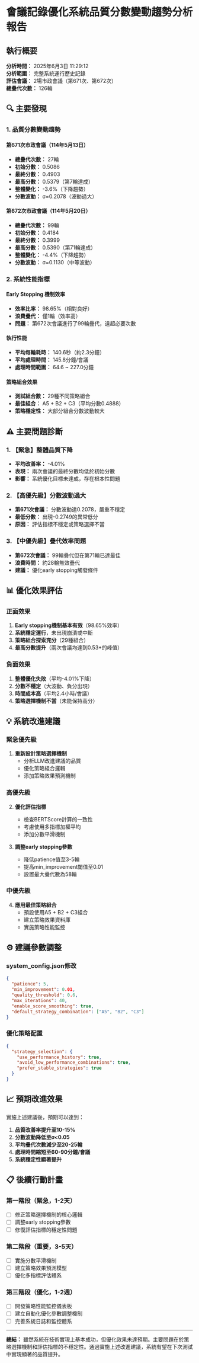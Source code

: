 # 會議記錄優化系統品質分數變動趨勢分析報告

## 執行概要

**分析時間：** 2025年6月3日 11:29:12  
**分析範圍：** 完整系統運行歷史記錄  
**評估會議：** 2場市政會議（第671次、第672次）  
**總疊代次數：** 126輪  

## 🔍 主要發現

### 1. 品質分數變動趨勢

#### 第671次市政會議（114年5月13日）
- **總疊代次數：** 27輪
- **初始分數：** 0.5086
- **最終分數：** 0.4903
- **最高分數：** 0.5379（第7輪達成）
- **整體變化：** -3.6%（下降趨勢）
- **分數波動：** σ=0.2078（波動過大）

#### 第672次市政會議（114年5月20日）
- **總疊代次數：** 99輪
- **初始分數：** 0.4184
- **最終分數：** 0.3999
- **最高分數：** 0.5390（第71輪達成）
- **整體變化：** -4.4%（下降趨勢）
- **分數波動：** σ=0.1130（中等波動）

### 2. 系統性能指標

#### Early Stopping 機制效率
- **效率比率：** 98.65%（相對良好）
- **浪費疊代：** 僅1輪（效率高）
- **問題：** 第672次會議進行了99輪疊代，遠超必要次數

#### 執行性能
- **平均每輪耗時：** 140.6秒（約2.3分鐘）
- **平均處理時間：** 145.8分鐘/會議
- **處理時間範圍：** 64.6 ~ 227.0分鐘

#### 策略組合效果
- **測試組合數：** 29種不同策略組合
- **最佳組合：** A5 + B2 + C3（平均分數0.4888）
- **策略穩定性：** 大部分組合分數波動較大

## ⚠️ 主要問題診斷

### 1. 【緊急】整體品質下降
- **平均改善率：** -4.01%
- **表現：** 兩次會議的最終分數均低於初始分數
- **影響：** 系統優化目標未達成，存在根本性問題

### 2. 【高優先級】分數波動過大
- **第671次會議：** 分數波動達0.2078，嚴重不穩定
- **最低分數：** 出現-0.2749的異常低分
- **原因：** 評估指標不穩定或策略選擇不當

### 3. 【中優先級】疊代效率問題
- **第672次會議：** 99輪疊代但在第71輪已達最佳
- **浪費時間：** 約28輪無效疊代
- **建議：** 優化early stopping觸發條件

## 📊 優化效果評估

### 正面效果
1. **Early stopping機制基本有效**（98.65%效率）
2. **系統穩定運行**，未出現崩潰或中斷
3. **策略組合探索充分**（29種組合）
4. **最高分數提升**（兩次會議均達到0.53+的峰值）

### 負面效果
1. **整體優化失敗**（平均-4.01%下降）
2. **分數不穩定**（大波動、負分出現）
3. **時間成本高**（平均2.4小時/會議）
4. **策略選擇機制不當**（未能保持高分）

## 💡 系統改進建議

### 緊急優先級
1. **重新設計策略選擇機制**
   - 分析LLM改進建議的品質
   - 優化策略組合邏輯
   - 添加策略效果預測機制

### 高優先級
2. **優化評估指標**
   - 檢查BERTScore計算的一致性
   - 考慮使用多指標加權平均
   - 添加分數平滑機制

3. **調整early stopping參數**
   - 降低patience值至3-5輪
   - 提高min_improvement閾值至0.01
   - 設置最大疊代數為58輪

### 中優先級
4. **應用最佳策略組合**
   - 預設使用A5 + B2 + C3組合
   - 建立策略效果資料庫
   - 實施策略性能監控

## ⚙️ 建議參數調整

### system_config.json修改
```json
{
  "patience": 5,
  "min_improvement": 0.01,
  "quality_threshold": 0.6,
  "max_iterations": 40,
  "enable_score_smoothing": true,
  "default_strategy_combination": ["A5", "B2", "C3"]
}
```

### 優化策略配置
```json
{
  "strategy_selection": {
    "use_performance_history": true,
    "avoid_low_performance_combinations": true,
    "prefer_stable_strategies": true
  }
}
```

## 📈 預期改進效果

實施上述建議後，預期可以達到：

1. **品質改善率提升至10-15%**
2. **分數波動降低至σ<0.05**
3. **平均疊代次數減少至20-25輪**
4. **處理時間縮短至60-90分鐘/會議**
5. **系統穩定性顯著提升**

## 📋 後續行動計畫

### 第一階段（緊急，1-2天）
- [ ] 修正策略選擇機制的核心邏輯
- [ ] 調整early stopping參數
- [ ] 修復評估指標的穩定性問題

### 第二階段（重要，3-5天）
- [ ] 實施分數平滑機制
- [ ] 建立策略效果預測模型
- [ ] 優化多指標評估體系

### 第三階段（優化，1-2週）
- [ ] 開發策略性能監控儀表板
- [ ] 建立自動化優化參數調整機制
- [ ] 完善系統日誌和監控體系

---

**總結：** 雖然系統在技術實現上基本成功，但優化效果未達預期。主要問題在於策略選擇機制和評估指標的不穩定性。通過實施上述改進建議，系統有望在下次測試中實現顯著的品質提升。
